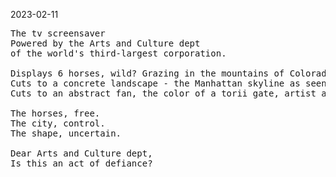 2023-02-11

<pre>
The tv screensaver
Powered by the Arts and Culture dept
of the world's third-largest corporation.

Displays 6 horses, wild? Grazing in the mountains of Colorado
Cuts to a concrete landscape - the Manhattan skyline as seen from queens
Cuts to an abstract fan, the color of a torii gate, artist attribution illegibly small.

The horses, free.
The city, control.
The shape, uncertain.

Dear Arts and Culture dept,
Is this an act of defiance?
</pre>